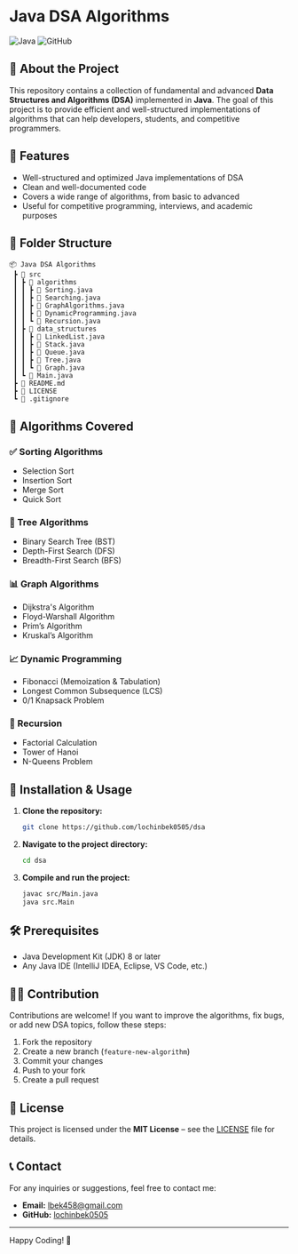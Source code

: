 # Java DSA Algorithms

![Java](https://img.shields.io/badge/Java-ED8B00?style=for-the-badge&logo=java&logoColor=white)
![GitHub](https://img.shields.io/github/license/yourusername/your-repo?style=for-the-badge)

## 📌 About the Project
This repository contains a collection of fundamental and advanced **Data Structures and Algorithms (DSA)** implemented in **Java**. The goal of this project is to provide efficient and well-structured implementations of algorithms that can help developers, students, and competitive programmers.

## 🚀 Features
- Well-structured and optimized Java implementations of DSA
- Clean and well-documented code
- Covers a wide range of algorithms, from basic to advanced
- Useful for competitive programming, interviews, and academic purposes

## 📂 Folder Structure
```plaintext
📦 Java DSA Algorithms
 ┣ 📂 src
 ┃ ┣ 📂 algorithms
 ┃ ┃ ┣ 📜 Sorting.java
 ┃ ┃ ┣ 📜 Searching.java
 ┃ ┃ ┣ 📜 GraphAlgorithms.java
 ┃ ┃ ┣ 📜 DynamicProgramming.java
 ┃ ┃ ┗ 📜 Recursion.java
 ┃ ┣ 📂 data_structures
 ┃ ┃ ┣ 📜 LinkedList.java
 ┃ ┃ ┣ 📜 Stack.java
 ┃ ┃ ┣ 📜 Queue.java
 ┃ ┃ ┣ 📜 Tree.java
 ┃ ┃ ┗ 📜 Graph.java
 ┃ ┗ 📜 Main.java
 ┣ 📜 README.md
 ┣ 📜 LICENSE
 ┗ 📜 .gitignore
```

## 📖 Algorithms Covered
### ✅ Sorting Algorithms
- Selection Sort
- Insertion Sort
- Merge Sort
- Quick Sort

### 🌳 Tree Algorithms
- Binary Search Tree (BST)
- Depth-First Search (DFS)
- Breadth-First Search (BFS)

### 📊 Graph Algorithms
- Dijkstra's Algorithm
- Floyd-Warshall Algorithm
- Prim’s Algorithm
- Kruskal’s Algorithm

### 📈 Dynamic Programming
- Fibonacci (Memoization & Tabulation)
- Longest Common Subsequence (LCS)
- 0/1 Knapsack Problem

### 🔄 Recursion
- Factorial Calculation
- Tower of Hanoi
- N-Queens Problem

## 🔧 Installation & Usage
1. **Clone the repository:**
   ```sh
   git clone https://github.com/lochinbek0505/dsa
   ```
2. **Navigate to the project directory:**
   ```sh
   cd dsa
   ```
3. **Compile and run the project:**
   ```sh
   javac src/Main.java
   java src.Main
   ```

## 🛠️ Prerequisites
- Java Development Kit (JDK) 8 or later
- Any Java IDE (IntelliJ IDEA, Eclipse, VS Code, etc.)

## 👨‍💻 Contribution
Contributions are welcome! If you want to improve the algorithms, fix bugs, or add new DSA topics, follow these steps:
1. Fork the repository
2. Create a new branch (`feature-new-algorithm`)
3. Commit your changes
4. Push to your fork
5. Create a pull request

## 📜 License
This project is licensed under the **MIT License** – see the [LICENSE](LICENSE) file for details.

## 📞 Contact
For any inquiries or suggestions, feel free to contact me:
- **Email:** lbek458@gmail.com
- **GitHub:** [lochinbek0505](https://github.com/lochinbek0505)

---
Happy Coding! 🚀

